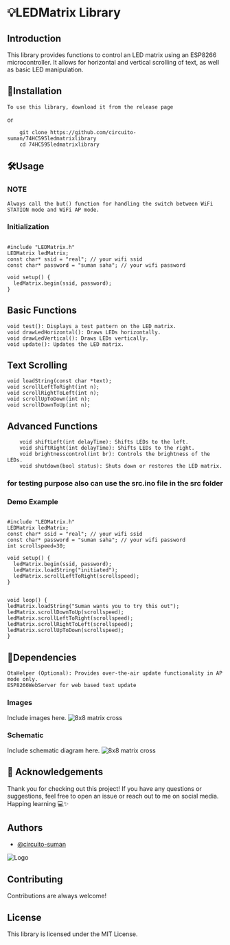 # 💡LEDMatrix Library

## Introduction

This library provides functions to control an LED matrix using an ESP8266 microcontroller. It allows for horizontal and vertical scrolling of text, as well as basic LED manipulation.

## 🚀Installation

    To use this library, download it from the release page

or

```
    git clone https://github.com/circuito-suman/74HC595ledmatrixlibrary
    cd 74HC595ledmatrixlibrary
```

## 🛠Usage

### NOTE

```
Always call the but() function for handling the switch between WiFi STATION mode and WiFi AP mode.

```

### Initialization

```

#include "LEDMatrix.h"
LEDMatrix ledMatrix;
const char* ssid = "real"; // your wifi ssid
const char* password = "suman saha"; // your wifi password

void setup() {
  ledMatrix.begin(ssid, password);
}
```

## Basic Functions

    void test(): Displays a test pattern on the LED matrix.
    void drawLedHorizontal(): Draws LEDs horizontally.
    void drawLedVertical(): Draws LEDs vertically.
    void update(): Updates the LED matrix.

## Text Scrolling

```
void loadString(const char *text);
void scrollLeftToRight(int n);
void scrollRightToLeft(int n);
void scrollUpToDown(int n);
void scrollDownToUp(int n);
```

## Advanced Functions

```
    void shiftLeft(int delayTime): Shifts LEDs to the left.
    void shiftRight(int delayTime): Shifts LEDs to the right.
    void brightnesscontrol(int br): Controls the brightness of the LEDs.
    void shutdown(bool status): Shuts down or restores the LED matrix.

```

### for testing purpose also can use the src.ino file in the src folder

### Demo Example

```

#include "LEDMatrix.h"
LEDMatrix ledMatrix;
const char* ssid = "real"; // your wifi ssid
const char* password = "suman saha"; // your wifi password
int scrollspeed=30;

void setup() {
  ledMatrix.begin(ssid, password);
  ledMatrix.loadString("initiated");
  ledMatrix.scrollLeftToRight(scrollspeed);
}


void loop() {
ledMatrix.loadString("Suman wants you to try this out");
ledMatrix.scrollDownToUp(scrollspeed);
ledMatrix.scrollLeftToRight(scrollspeed);
ledMatrix.scrollRightToLeft(scrollspeed);
ledMatrix.scrollUpToDown(scrollspeed);
}

```

## 🔌Dependencies

    OtaHelper (Optional): Provides over-the-air update functionality in AP mode only.
    ESP8266WebServer for web based text update

### Images

Include images here.
![8x8 matrix cross](examples/demo2.jpg)

### Schematic

Include schematic diagram here.
![8x8 matrix cross](examples/demo2.jpg)

## 🙏 Acknowledgements

Thank you for checking out this project! If you have any questions or suggestions, feel free to open an issue or reach out to me on social media. Happing learning 💻✨

## Authors

- [@circuito-suman](https://www.github.com/circuito-suman)

![Logo](https://avatars.githubusercontent.com/u/125496903?v=4)

## Contributing

Contributions are always welcome!

## License

This library is licensed under the MIT License.

